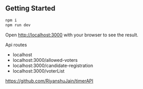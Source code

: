 ## Getting Started



```bash
npm i
npm run dev
```

Open [http://localhost:3000](http://localhost:3000) with your browser to see the result.

Api routes
- localhost
- localhost:3000/allowed-voters
- localhost:3000/candidate-registration
- localhost:3000/voterList



https://github.com/RiyanshuJain/timerAPI
